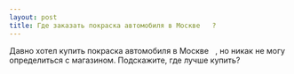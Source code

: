```yaml
---
layout: post 
title: Где заказать покраска автомобиля в Москве ‌ ‌ ? 
--- 
```

Давно хотел купить покраска автомобиля в Москве ‌ ‌ , но никак не могу определиться с магазином. Подскажите, где лучше купить?